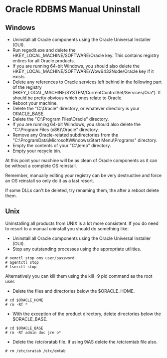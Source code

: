 # Oracle RDBMS Manual Uninstall

## Windows

- Uninstall all Oracle components using the Oracle Universal Installer (OUI).
- Run regedit.exe and delete the HKEY_LOCAL_MACHINE/SOFTWARE/Oracle key. This contains registry entires for all Oracle products.
- If you are running 64-bit Windows, you should also delete the HKEY_LOCAL_MACHINE/SOFTWARE/Wow6432Node/Oracle key if it exists.
- Delete any references to Oracle services left behind in the following part of the registry (HKEY_LOCAL_MACHINE/SYSTEM/CurrentControlSet/Services/Ora\*). It should be pretty obvious which ones relate to Oracle.
- Reboot your machine.
- Delete the "C:\Oracle" directory, or whatever directory is your ORACLE_BASE.
- Delete the "C:\Program Files\Oracle" directory.
- If you are running 64-bit Wiindows, you should also delete the "C:\Program Files (x86)\Oracle" directory.
- Remove any Oracle-related subdirectories from the "C:\ProgramData\Microsoft\Windows\Start Menu\Programs\" directory.
- Empty the contents of your "C:\temp" directory.
- Empty your recycle bin.

At this point your machine will be as clean of Oracle components as it can be without a complete OS reinstall.

Remember, manually editing your registry can be very destructive and force an OS reinstall so only do it as a last resort.

If some DLLs can't be deleted, try renaming them, the after a reboot delete them.

## Unix

Uninstalling all products from UNIX is a lot more consistent. If you do need to resort to a manual uninstall you should do something like:

- Uninstall all Oracle components using the Oracle Universal Installer (OUI).
- Stop any outstanding processes using the appropriate utilities.

```
# oemctl stop oms user/password
# agentctl stop
# lsnrctl stop
```

Alternatively you can kill them using the kill -9 pid command as the root user.

- Delete the files and directories below the $ORACLE_HOME.

```
# cd $ORACLE_HOME
# rm -Rf *
```

- With the exception of the product directory, delete directories below the $ORACLE_BASE.

```
# cd $ORACLE_BASE
# rm -Rf admin doc jre o*
```

- Delete the /etc/oratab file. If using 9iAS delete the /etc/emtab file also.

```
# rm /etc/oratab /etc/emtab
```
